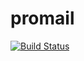 promail
=======
[![Build Status](https://travis-ci.org/schultyy/promail.png?branch=master)](https://travis-ci.org/schultyy/promail)
